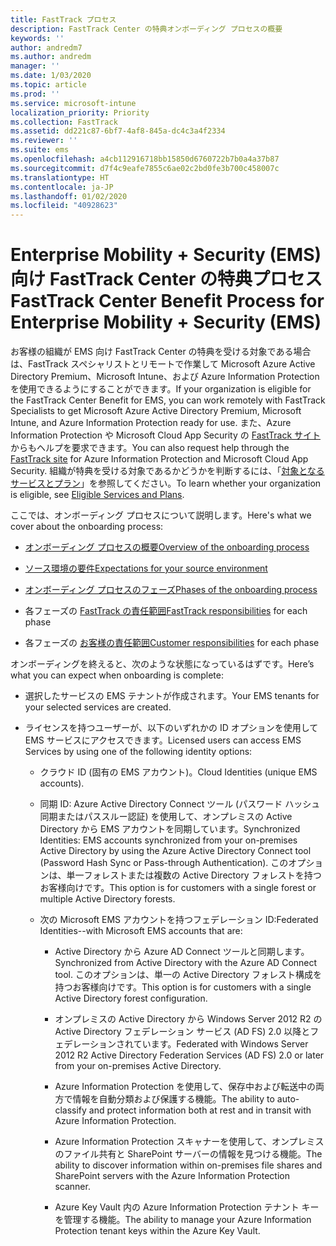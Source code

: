 ```yaml
---
title: FastTrack プロセス
description: FastTrack Center の特典オンボーディング プロセスの概要
keywords: ''
author: andredm7
ms.author: andredm
manager: ''
ms.date: 1/03/2020
ms.topic: article
ms.prod: ''
ms.service: microsoft-intune
localization_priority: Priority
ms.collection: FastTrack
ms.assetid: dd221c87-6bf7-4af8-845a-dc4c3a4f2334
ms.reviewer: ''
ms.suite: ems
ms.openlocfilehash: a4cb112916718bb15850d6760722b7b0a4a37b87
ms.sourcegitcommit: d7f4c9eafe7855c6ae02c2bd0fe3b700c458007c
ms.translationtype: HT
ms.contentlocale: ja-JP
ms.lasthandoff: 01/02/2020
ms.locfileid: "40928623"
---
```

# <a name="fasttrack-center-benefit-process-for-enterprise-mobility--security-ems"></a><span data-ttu-id="2f542-103">Enterprise Mobility + Security (EMS) 向け FastTrack Center の特典プロセス</span><span class="sxs-lookup"><span data-stu-id="2f542-103">FastTrack Center Benefit Process for Enterprise Mobility + Security (EMS)</span></span>
<span data-ttu-id="2f542-104">お客様の組織が EMS 向け FastTrack Center の特典を受ける対象である場合は、FastTrack スペシャリストとリモートで作業して Microsoft Azure Active Directory Premium、Microsoft Intune、および Azure Information Protection を使用できるようにすることができます。</span><span class="sxs-lookup"><span data-stu-id="2f542-104">If your organization is eligible for the FastTrack Center Benefit for EMS, you can work remotely with FastTrack Specialists to get Microsoft Azure Active Directory Premium, Microsoft Intune, and Azure Information Protection ready for use.</span></span> <span data-ttu-id="2f542-105">また、Azure Information Protection や Microsoft Cloud App Security の [FastTrack サイト](https://www.microsoft.com/fasttrack/microsoft-365/ems)からもヘルプを要求できます。</span><span class="sxs-lookup"><span data-stu-id="2f542-105">You can also request help through the [FastTrack site](https://www.microsoft.com/fasttrack/microsoft-365/ems) for Azure Information Protection and Microsoft Cloud App Security.</span></span> <span data-ttu-id="2f542-106">組織が特典を受ける対象であるかどうかを判断するには、「[対象となるサービスとプラン](M365-eligible-services-and-plans.md)」を参照してください。</span><span class="sxs-lookup"><span data-stu-id="2f542-106">To learn whether your organization is eligible, see [Eligible Services and Plans](M365-eligible-services-and-plans.md).</span></span>


<span data-ttu-id="2f542-107">ここでは、オンボーディング プロセスについて説明します。</span><span class="sxs-lookup"><span data-stu-id="2f542-107">Here's what we cover about the onboarding process:</span></span>

-   [<span data-ttu-id="2f542-108">オンボーディング プロセスの概要</span><span class="sxs-lookup"><span data-stu-id="2f542-108">Overview of the onboarding process</span></span>](EMS-fasttrack-benefit-overview.md)

-   [<span data-ttu-id="2f542-109">ソース環境の要件</span><span class="sxs-lookup"><span data-stu-id="2f542-109">Expectations for your source environment</span></span>](EMS-source-environment-expectations.md)

-   [<span data-ttu-id="2f542-110">オンボーディング プロセスのフェーズ</span><span class="sxs-lookup"><span data-stu-id="2f542-110">Phases of the onboarding process</span></span>](EMS-onboarding-phases.md)

-   <span data-ttu-id="2f542-111">各フェーズの [FastTrack の責任範囲](EMS-fasttrack-responsibilities.md)</span><span class="sxs-lookup"><span data-stu-id="2f542-111">[FastTrack responsibilities](EMS-fasttrack-responsibilities.md) for each phase</span></span>

-   <span data-ttu-id="2f542-112">各フェーズの [お客様の責任範囲](EMS-your-responsibilities.md)</span><span class="sxs-lookup"><span data-stu-id="2f542-112">[Customer responsibilities](EMS-your-responsibilities.md) for each phase</span></span>

<span data-ttu-id="2f542-113">オンボーディングを終えると、次のような状態になっているはずです。</span><span class="sxs-lookup"><span data-stu-id="2f542-113">Here’s what you can expect when onboarding is complete:</span></span>

-   <span data-ttu-id="2f542-114">選択したサービスの EMS テナントが作成されます。</span><span class="sxs-lookup"><span data-stu-id="2f542-114">Your EMS tenants for your selected services are created.</span></span>

-   <span data-ttu-id="2f542-115">ライセンスを持つユーザーが、以下のいずれかの ID オプションを使用して EMS サービスにアクセスできます。</span><span class="sxs-lookup"><span data-stu-id="2f542-115">Licensed users can access EMS Services by using one of the following identity options:</span></span>

    -   <span data-ttu-id="2f542-116">クラウド ID (固有の EMS アカウント)。</span><span class="sxs-lookup"><span data-stu-id="2f542-116">Cloud Identities (unique EMS accounts).</span></span>

    -   <span data-ttu-id="2f542-117">同期 ID: Azure Active Directory Connect ツール (パスワード ハッシュ同期またはパススルー認証) を使用して、オンプレミスの Active Directory から EMS アカウントを同期しています。</span><span class="sxs-lookup"><span data-stu-id="2f542-117">Synchronized Identities: EMS accounts synchronized from your on-premises Active Directory by using the Azure Active Directory Connect tool (Password Hash Sync or Pass-through Authentication).</span></span> <span data-ttu-id="2f542-118">このオプションは、単一フォレストまたは複数の Active Directory フォレストを持つお客様向けです。</span><span class="sxs-lookup"><span data-stu-id="2f542-118">This option is for customers with a single forest or multiple Active Directory forests.</span></span>

    -   <span data-ttu-id="2f542-119">次の Microsoft EMS アカウントを持つフェデレーション ID:</span><span class="sxs-lookup"><span data-stu-id="2f542-119">Federated Identities--with Microsoft EMS accounts that are:</span></span>

        -   <span data-ttu-id="2f542-120">Active Directory から Azure AD Connect ツールと同期します。</span><span class="sxs-lookup"><span data-stu-id="2f542-120">Synchronized from Active Directory with the Azure AD Connect tool.</span></span> <span data-ttu-id="2f542-121">このオプションは、単一の Active Directory フォレスト構成を持つお客様向けです。</span><span class="sxs-lookup"><span data-stu-id="2f542-121">This option is for customers with a single Active Directory forest configuration.</span></span>

        -   <span data-ttu-id="2f542-122">オンプレミスの Active Directory から Windows Server 2012 R2 の Active Directory フェデレーション サービス (AD FS) 2.0 以降とフェデレーションされています。</span><span class="sxs-lookup"><span data-stu-id="2f542-122">Federated with Windows Server 2012 R2 Active Directory Federation Services (AD FS) 2.0 or later from your on-premises Active Directory.</span></span>

        -   <span data-ttu-id="2f542-123">Azure Information Protection を使用して、保存中および転送中の両方で情報を自動分類および保護する機能。</span><span class="sxs-lookup"><span data-stu-id="2f542-123">The ability to auto-classify and protect information both at rest and in transit with Azure Information Protection.</span></span> 

        -   <span data-ttu-id="2f542-124">Azure Information Protection スキャナーを使用して、オンプレミスのファイル共有と SharePoint サーバーの情報を見つける機能。</span><span class="sxs-lookup"><span data-stu-id="2f542-124">The ability to discover information within on-premises file shares and SharePoint servers with the Azure Information Protection scanner.</span></span> 

        -   <span data-ttu-id="2f542-125">Azure Key Vault 内の Azure Information Protection テナント キーを管理する機能。</span><span class="sxs-lookup"><span data-stu-id="2f542-125">The ability to manage your Azure Information Protection tenant keys within the Azure Key Vault.</span></span> 
